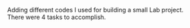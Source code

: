 Adding different codes I used for building a small Lab project. \
There were 4 tasks to accomplish.
